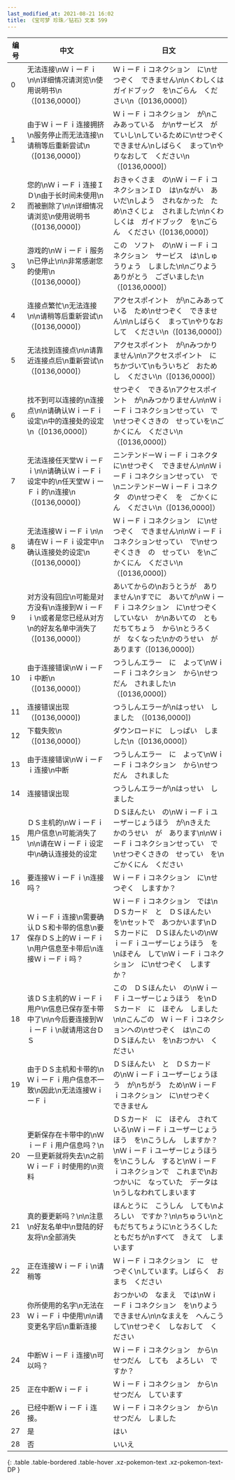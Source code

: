 ```yaml
---
last_modified_at: 2021-08-21 16:02
title: 《宝可梦 珍珠／钻石》文本 599
---
```

| 编号 | 中文 | 日文 |
| ---- | ---- | ---- |
| 0 | 无法连接\nＷｉーＦｉ\n\n详细情况请浏览\n使用说明书\n（[0136,0000]） | ＷｉーＦｉコネクション　に\nせつぞく　できません\n\nくわしくは　ガイドブック　を\nごらん　ください\n（[0136,0000]） |
| 1 | 由于ＷｉーＦｉ连接拥挤\n服务停止而无法连接\n请稍等后重新尝试\n（[0136,0000]） | ＷｉーＦｉコネクション　が\nこみあっている　か\nサービス　が　ていし\nしているために\nせつぞく　できません\nしばらく　まって\nやりなおして　ください\n（[0136,0000]） |
| 2 | 您的\nＷｉーＦｉ连接ＩＤ\n由于长时间未使用\n而被删除了\n\n详细情况请浏览\n使用说明书（[0136,0000]） | おきゃくさま　の\nＷｉーＦｉコネクションＩＤ　は\nながい　あいだ\nしよう　されなかった　ため\nさくじょ　されました\n\nくわしくは　ガイドブック　を\nごらん　ください（[0136,0000]） |
| 3 | 游戏的\nＷｉーＦｉ服务\n已停止\n\n非常感谢您的使用\n（[0136,0000]） | この　ソフト　の\nＷｉーＦｉコネクション　サービス　は\nしゅうりょう　しました\n\nごりよう　ありがとう　ございました\n（[0136,0000]） |
| 4 | 连接点繁忙\n无法连接\n\n请稍等后重新尝试\n（[0136,0000]） | アクセスポイント　が\nこみあっている　ため\nせつぞく　できません\n\nしばらく　まって\nやりなおして　ください\n（[0136,0000]） |
| 5 | 无法找到连接点\n\n请靠近连接点后\n重新尝试\n（[0136,0000]） | アクセスポイント　が\nみつかりません\n\nアクセスポイント　に　ちかづいて\nもういちど　おためし　ください\n（[0136,0000]） |
| 6 | 找不到可以连接的\n连接点\n\n请确认ＷｉーＦｉ设定\n中的连接处的设定\n（[0136,0000]） | せつぞく　できる\nアクセスポイント　が\nみつかりません\n\nＷｉーＦｉコネクションせってい　で\nせつぞくさきの　せっていを\nごかくにん　ください\n（[0136,0000]） |
| 7 | 无法连接任天堂ＷｉーＦｉ\n\n请确认ＷｉーＦｉ设定中的\n任天堂ＷｉーＦｉ的\n连接\n（[0136,0000]） | ニンテンドーＷｉーＦｉコネクタ　に\nせつぞく　できません\n\nＷｉーＦｉコネクションせってい　で\nニンテンドーＷｉーＦｉコネクタ　の\nせつぞく　を　ごかくにん　ください\n（[0136,0000]） |
| 8 | 无法连接ＷｉーＦｉ\n\n请在ＷｉーＦｉ设定中\n确认连接处的设定\n（[0136,0000]） | ＷｉーＦｉコネクション　に\nせつぞく　できません\n\nＷｉーＦｉコネクションせってい　で\nせつぞくさき　の　せってい　を\nごかくにん　ください\n（[0136,0000]） |
| 9 | 对方没有回应\n可能是对方没有\n连接到ＷｉーＦｉ\n或者是您已经从对方\n的好友名单中消失了（[0136,0000]） | あいてからの\nおうとうが　ありません\nすでに　あいてが\nＷｉーＦｉコネクション　に\nせつぞく　していない　か\nあいての　ともだちてちょう　から\nとうろく　が　なくなった\nかのうせい　が　あります（[0136,0000]） |
| 10 | 由于连接错误\nＷｉーＦｉ中断\n（[0136,0000]） | つうしんエラー　に　よって\nＷｉーＦｉコネクション　から\nせつだん　されました\n（[0136,0000]） |
| 11 | 连接错误出现（[0136,0000]) | つうしんエラーが\nはっせい　しました　（[0136,0000]) |
| 12 | 下载失败\n（[0136,0000]） | ダウンロードに　しっぱい　しました\n（[0136,0000]） |
| 13 | 由于连接错误\nＷｉーＦｉ连接\n中断 | つうしんエラー　に　よって\nＷｉーＦｉコネクション　から\nせつだん　されました |
| 14 | 连接错误出现 | つうしんエラーが\nはっせい　しました |
| 15 | ＤＳ主机的\nＷｉーＦｉ用户信息\n可能消失了\n\n请在ＷｉーＦｉ设定中\n确认连接处的设定 | ＤＳほんたい　の\nＷｉーＦｉユーザーじょうほう　が\nきえた　かのうせい　が　あります\n\nＷｉーＦｉコネクションせってい　で\nせつぞくさきの　せってい　を\nごかくにん　ください |
| 16 | 要连接ＷｉーＦｉ\n连接吗？ | ＷｉーＦｉコネクション　に\nせつぞく　しますか？ |
| 17 | ＷｉーＦｉ连接\n需要确认ＤＳ和卡带的信息\n要保存ＤＳ上的ＷｉーＦｉ\n用户信息至卡带后\n连接ＷｉーＦｉ吗？ | ＷｉーＦｉコネクション　では\nＤＳカード　と　ＤＳほんたい　を\nセットで　あつかいます\nＤＳカードに　ＤＳほんたいの\nＷｉーＦｉユーザーじょうほう　を\nほぞん　して\nＷｉーＦｉコネクション　に\nせつぞく　しますか？ |
| 18 | 该ＤＳ主机的ＷｉーＦｉ用户\n信息已保存至卡带中了\n\n今后要连接到ＷｉーＦｉ\n就请用这台ＤＳ | この　ＤＳほんたい　の\nＷｉーＦｉユーザーじょうほう　を\nＤＳカード　に　ほぞん　しました\n\nこんごの　ＷｉーＦｉコネクションへの\nせつぞく　は\nこの　ＤＳほんたい　を\nおつかい　ください |
| 19 | 由于ＤＳ主机和卡带的\nＷｉーＦｉ用户信息不一致\n因此\n无法连接ＷｉーＦｉ | ＤＳほんたい　と　ＤＳカード　の\nＷｉーＦｉユーザーじょうほう　が\nちがう　ため\nＷｉーＦｉコネクション　に\nせつぞく　できません |
| 20 | 更新保存在卡带中的\nＷｉーＦｉ用户信息吗？\n一旦更新就将失去\n之前ＷｉーＦｉ时使用的\n资料 | ＤＳカード　に　ほぞん　されている\nＷｉーＦｉユーザーじょうほう　を\nこうしん　しますか？\nＷｉーＦｉユーザーじょうほう　を\nこうしん　すると\nＷｉーＦｉコネクションで　これまで\nおつかいに　なっていた　データは\nうしなわれてしまいます |
| 21 | 真的要更新吗？\n\n注意\n好友名单中\n登陆的好友将\n全部消失 | ほんとうに　こうしん　しても\nよろしい　ですか？\n\nちゅうい\nともだちてちょうに\nとうろくした　ともだちが\nすべて　きえて　しまいます |
| 22 | 正在连接ＷｉーＦｉ\n请稍等 | ＷｉーＦｉコネクション　に　せつぞく\nしています。しばらく　おまち　ください |
| 23 | 你所使用的名字\n无法在ＷｉーＦｉ中使用\n\n请变更名字后\n重新连接 | おつかいの　なまえ　では\nＷｉーＦｉコネクション　を\nりよう　できません\n\nなまえを　へんこう　して\nせつぞく　しなおして　ください |
| 24 | 中断ＷｉーＦｉ连接\n可以吗？ | ＷｉーＦｉコネクション　から\nせつだん　しても　よろしい　ですか？ |
| 25 | 正在中断ＷｉーＦｉ | ＷｉーＦｉコネクション　から\nせつだん　しています |
| 26 | 已经中断ＷｉーＦｉ连接。 | ＷｉーＦｉコネクション　から\nせつだん　しました |
| 27 | 是 | はい |
| 28 | 否 | いいえ |
{: .table .table-bordered .table-hover .xz-pokemon-text .xz-pokemon-text-DP }